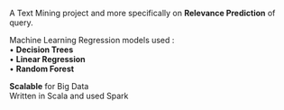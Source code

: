 A Text Mining project and more specifically on <b>Relevance Prediction</b> of query. <br />

Machine Learning Regression models used : <br />
•  <b> Decision Trees</b> <br />
• <b>  Linear Regression</b> <br />
•  <b> Random Forest </b> <br />

<b >Scalable</b> for Big Data<br />
Written in Scala and used Spark
